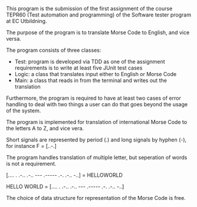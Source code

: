 This program is the submission of the first assignment of the course 
TEPR60 (Test automation and programming) of the Software tester program at EC Utbildning.

The purpose of the program is to translate Morse Code to English, and vice versa.

The program consists of three classes:
  - Test: program is developed via TDD as one of the assignment requirements is to write at least five JUnit test cases
  - Logic: a class that translates input either to English or Morse Code
  - Main: a class that reads in from the terminal and writes out the translation

Furthermore, the program is required to have at least two cases of error handling to deal with two things 
a user can do that goes beyond the usage of the system. 

The program is implemented for translation of international Morse Code to the letters A to Z, and vice vera.

Short signals are represented by period (.) and long signals by hyphen (-), for instance F = [..-.]

The program handles translation of multiple letter, but seperation of words is not a requirement.

[.... . .-.. .-.. --- .----- .-. .-.. -..]  = HELLOWORLD

HELLO WORLD = [.... . .-.. .-.. --- .----- .-. .-.. -..]

The choice of data structure for representation of the Morse Code is free.
